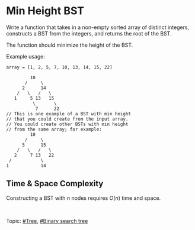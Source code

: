 # Min Height BST

Write a function that takes in a non-empty sorted array of distinct integers, constructs a BST
from the integers, and returns the root of the BST.

The function should minimize the height of the BST.

Example usage:

```
array = [1, 2, 5, 7, 10, 13, 14, 15, 22]

         10
       /     \
      2      14
    /   \   /   \
   1     5 13   15
          \       \
           7      22
// This is one example of a BST with min height
// that you could create from the input array.
// You could create other BSTs with min height
// from the same array; for example:
         10
       /     \
      5      15
    /   \   /   \
   2     7 13   22
 /           \
1            14
```

## Time & Space Complexity

Constructing a BST with $n$ nodes requires $O(n)$ time and space.

</br>

Topic: [#Tree](), [#Binary search tree]()
